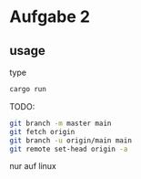 # Aufgabe 2
## usage
type  
```bash
cargo run
```
TODO:
```zsh
git branch -m master main
git fetch origin
git branch -u origin/main main
git remote set-head origin -a
```

nur auf linux
